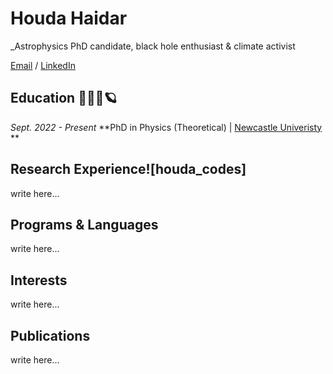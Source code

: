 # Houda Haidar
_Astrophysics PhD candidate, black hole enthusiast & climate activist


[Email](mailto:houda.physics@gmail.com) / [LinkedIn](https://www.linkedin.com/in/houdahaidar/) 


## Education 👩🏻‍🏫🪐

_Sept. 2022 - Present_   **PhD in Physics (Theoretical) | [Newcastle Univeristy]([https://bryter.com/](https://www.ncl.ac.uk/maths-physics/)) **  


## Research Experience![houda_codes]


write here...


## Programs & Languages

write here...


## Interests

write here...


## Publications

write here...

